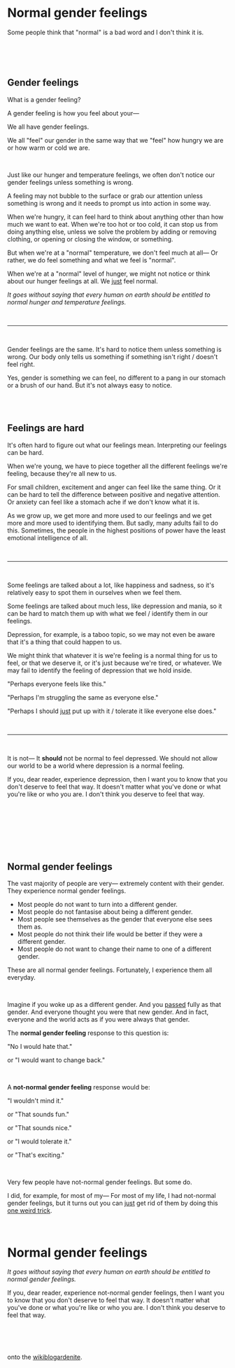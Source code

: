 # Normal gender feelings

Some people think that "normal" is a bad word and I don't think it is. 

<br>

<br>

<br>

## Gender feelings 

What is a gender feeling? 

A gender feeling is how you feel about your—

We all have gender feelings. 

We all "feel" our gender in the same way that we "feel" how hungry we are or how warm or cold we are. 

<br>

Just like our hunger and temperature feelings, we often don't notice our gender feelings unless something is wrong. 

A feeling may not bubble to the surface or grab our attention unless something is wrong and it needs to prompt us into action in some way.

When we're hungry, it can feel hard to think about anything other than how much we want to eat. When we're too hot or too cold, it can stop us from doing anything else, unless we solve the problem by adding or removing clothing, or opening or closing the window, or something.

But when we're at a "normal" temperature, we don't feel much at all— Or rather, we do feel something and what we feel is "normal".

When we're at a "normal" level of hunger, we might not notice or think about our hunger feelings at all. We [just](https://www.todepond.com/wikiblogarden/better-computing/just/) feel normal.



*It goes without saying that every human on earth should be entitled to normal hunger and temperature feelings.*

<br>

<hr>

<br>

Gender feelings are the same. It's hard to notice them unless something is wrong. Our body only tells us something if something isn't right / doesn't feel right. 

Yes, gender is something we can feel, no different to a pang in our stomach or a brush of our hand. But it's not always easy to notice.

<br>

<br>

## Feelings are hard

It's often hard to figure out what our feelings mean. Interpreting our feelings can be hard. 

When we're young, we have to piece together all the different feelings we're feeling, because they're all new to us.

For small children, excitement and anger can feel like the same thing. Or it can be hard to tell the difference between positive and negative attention. Or anxiety can feel like a stomach ache if we don't know what it is.

As we grow up, we get more and more used to our feelings and we get more and more used to identifying them. But sadly, many adults fail to do this. Sometimes, the people in the highest positions of power have the least emotional intelligence of all.

<br>

<hr>

<br>

Some feelings are talked about a lot, like happiness and sadness, so it's relatively easy to spot them in ourselves when we feel them. 

Some feelings are talked about much less, like depression and mania, so it can be hard to match them up with what we feel / identify them in our feelings.

Depression, for example, is a taboo topic, so we may not even be aware that it's a thing that could happen to us.

We might think that whatever it is we're feeling is a normal thing for us to feel, or that we deserve it, or it's just because we're tired, or whatever.  We may fail to identify the feeling of depression that we hold inside.

"Perhaps everyone feels like this."

"Perhaps I'm struggling the same as everyone else."

"Perhaps I should [just](https://www.todepond.com/wikiblogarden/better-computing/just/) put up with it / tolerate it like everyone else does."

<br>

<hr>

<br>

It is not— It **should** not be normal to feel depressed. We should not allow our world to be a world where depression is a normal feeling. 

If you, dear reader, experience depression, then I want you to know that you don't deserve to feel that way. It doesn't matter what you've done or what you're like or who you are. I don't think you deserve to feel that way.

<br>

<br>

<br>

<br>

<br>

<br>

## Normal gender feelings 

The vast majority of people are very— extremely content with their gender. They experience normal gender feelings.

- Most people do not want to turn into a different gender. 
- Most people do not fantasise about being a different gender. 
- Most people see themselves as the gender that everyone else sees them as. 
- Most people do not think their life would be better if they were a different gender.
- Most people do not want to change their name to one of a different gender.

These are all normal gender feelings. Fortunately, I experience them all everyday.

<br>

Imagine if you woke up as a different gender. And you [passed](https://www.todepond.com/wikiblogarden/genocide/internalised/transphobia/passing/is-bullshit) fully as that gender. And everyone thought you were that new gender. And in fact, everyone and the world acts as if you were always that gender.

The **normal gender feeling** response to this question is:

"No I would hate that."

or "I would want to change back."

<br>

A **not-normal gender feeling** response would be:

"I wouldn't mind it."

or "That sounds fun."

or "That sounds nice."

or "I would tolerate it."

or "That's exciting."

<br>

Very few people have not-normal gender feelings. But some do.

I did, for example, for most of my— For most of my life, I had not-normal gender feelings, but it turns out you can [just](https://www.todepond.com/wikiblogarden/better-computing/just/) get rid of them by doing this [one weird trick](https://www.todepond.com/wikiblogarden/health/transition/in-slow-motion/).

<br>

# Normal gender feelings

*It goes without saying that every human on earth should be entitled to normal gender feelings.*

If you, dear reader, experience not-normal gender feelings, then I want you to know that you don't deserve to feel that way. It doesn't matter what you've done or what you're like or who you are. I don't think you deserve to feel that way.

<br>

<br>

<br>

onto the [wikiblogardenite](/wikiblogardenite).
